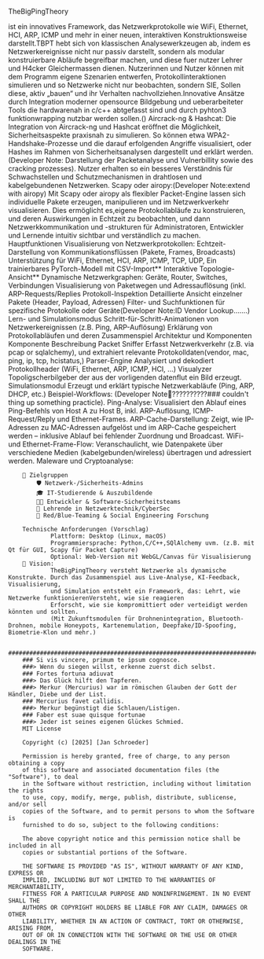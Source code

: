 TheBigPingTheory

ist ein innovatives Framework, das Netzwerkprotokolle wie WiFi, Ethernet, HCI, ARP, ICMP und mehr in einer 
neuen, interaktiven Konstruktionsweise darstellt.TBPT hebt sich von klassischen Analysewerkzeugen ab, indem es
Netzwerkereignisse nicht nur passiv darstellt, sondern als modular konstruierbare Abläufe begreifbar machen, 
und diese fuer nutzer Lehrer und H4cker Gleichermassen dienen. Nutzerinnen und Nutzer können mit dem Programm
eigene Szenarien entwerfen, Protokollinteraktionen simulieren und so Netzwerke nicht nur beobachten, sondern SIE,
Sollen diese, aktiv „bauen“ und ihr Verhalten nachvollziehen.Innovative Ansätze durch Integration moderner opensource
Bildgebung und ueberarbeiteter Tools die hardwarenah in c/c++ abtgefasst sind und durch pyhton3  funktionwrapping nutzbar werden sollen.()
        Aircrack-ng & Hashcat:
            Die Integration von Aircrack-ng und Hashcat eröffnet die Möglichkeit, Sicherheitsaspekte praxisnah zu 
            simulieren. So können etwa WPA2-Handshake-Prozesse und die darauf erfolgenden Angriffe visualisiert,
            oder Hashes im Rahmen von Sicherheitsanalysen dargestellt und erklärt werden.
            (Developer Note: Darstellung der Packetanalyse und Vulnerbillity sowie des cracking prozesses).
            Nutzer erhalten so ein besseres Verständnis für Schwachstellen und Schutzmechanismen in drahtlosen und kabelgebundenen Netzwerken.
        Scapy oder airopy:(Developer Note:extend with airopy) 
            Mit Scapy oder airopy als flexibler Packet-Engine lassen sich individuelle Pakete erzeugen, manipulieren und
            im Netzwerkverkehr visualisieren. Dies ermöglicht es,eigene Protokollabläufe zu konstruieren, und deren Auswirkungen in Echtzeit
            zu beobachten, und dann Netzwerkkommunikation und -strukturen für Administratoren, Entwickler und Lernende intuitiv sichtbar und verständlich zu machen.
        Hauptfunktionen
            Visualisierung von Netzwerkprotokollen:
            Echtzeit-Darstellung von Kommunikationsflüssen (Pakete, Frames, Broadcasts)
            Unterstützung für WiFi, Ethernet, HCI, ARP, ICMP, TCP, UDP, 
            Ein trainierbares PyTorch-Modell mit CSV-Import** 
            Interaktive Topologie-Ansicht**
            Dynamische Netzwerkgraphen: Geräte, Router, Switches, Verbindungen
            Visualisierung von Paketwegen und Adressauflösung (inkl. ARP-Requests/Replies
            Protokoll-Inspektion
            Detaillierte Ansicht einzelner Pakete (Header, Payload, Adressen)
            Filter- und Suchfunktionen für spezifische Protokolle oder Geräte(Developer Note:ID Vendor Lookup.......)
            Lern- und Simulationsmodus
            Schritt-für-Schritt-Animationen von Netzwerkereignissen (z.B. Ping, ARP-Auflösung)
            Erklärung von Protokollabläufen und deren Zusammenspiel
        Architektur und Komponenten
              Komponente	             Beschreibung
              Packet Sniffer 	     Erfasst Netzwerkverkehr (z.B. via pcap or sqlalchemy),
                                                 und extrahiert relevante Protokolldaten(vendor, mac, ping, ip, tcp, hcistatus,)
              Parser-Engine	             Analysiert und dekodiert Protokollheader (WiFi, Ethernet, ARP, ICMP, HCI, ...)
              Visualyzer                 Topoligscherbilgeber der aus der vorligenden datenflut ein Bild erzeugt.
              Simulationsmodul           Erzeugt und erklärt typische Netzwerkabläufe (Ping, ARP, DHCP, etc.)
        Beispiel-Workflows:
          (Developer Note🤔??????????### couldn't thing up something practicle).
        Ping-Analyse:
          Visualisiert den Ablauf eines Ping-Befehls von Host A zu Host B, inkl. ARP-Auflösung, ICMP-Request/Reply und Ethernet-Frames.
        ARP-Cache-Darstellung:
          Zeigt, wie IP-Adressen zu MAC-Adressen aufgelöst und im ARP-Cache gespeichert werden – inklusive Ablauf bei fehlender Zuordnung und Broadcast.
        WiFi- und Ethernet-Frame-Flow:
          Veranschaulicht, wie Datenpakete über verschiedene Medien (kabelgebunden/wireless) übertragen und adressiert werden.
        Maleware und Cryptoanalyse:
          
        🎯 Zielgruppen
            🛡 Netzwerk-/Sicherheits-Admins
            🎓 IT-Studierende & Auszubildende
            🧑‍💻 Entwickler & Software-Sicherheitsteams
            🧠 Lehrende in Netzwerktechnik/CyberSec
            🦠 Red/Blue-Teaming & Social Engineering Forschung
        
        Technische Anforderungen (Vorschlag)
                Plattform: Desktop (Linux, macOS)
                Programmiersprache: Python,C/C++,SQlAlchemy uvm. (z.B. mit Qt für GUI, Scapy für Packet Capture)
                Optional: Web-Version mit WebGL/Canvas für Visualisierung
        🔮 Vision:
                TheBigPingTheory versteht Netzwerke als dynamische Konstrukte. Durch das Zusammenspiel aus Live-Analyse, KI-Feedback, Visualisierung,
                und Simulation entsteht ein Framework, das: Lehrt, wie Netzwerke funktionierenVersteht, wie sie reagieren
                Erforscht, wie sie kompromittiert oder verteidigt werden könnten und sollten.
                (Mit Zukunftsmodulen für Drohnenintegration, Bluetooth-Drohnen, mobile Honeypots, Kartenemulation, Deepfake/ID-Spoofing, Biometrie-Klon und mehr.)
                
        ################################################################################################################################################################
        ### Si vis vincere, primum te ipsum cognosce.
        ###> Wenn du siegen willst, erkenne zuerst dich selbst.
        ### Fortes fortuna adiuvat
        ###> Das Glück hilft den Tapferen.
        ###> Merkur (Mercurius) war im römischen Glauben der Gott der Händler, Diebe und der List.
        ### Mercurius favet callidis.
        ###> Merkur begünstigt die Schlauen/Listigen.
        ### Faber est suae quisque fortunae  
        ###> Jeder ist seines eigenen Glückes Schmied.
        MIT License
        
        Copyright (c) [2025] [Jan Schroeder]
        
        Permission is hereby granted, free of charge, to any person obtaining a copy
        of this software and associated documentation files (the "Software"), to deal
        in the Software without restriction, including without limitation the rights
        to use, copy, modify, merge, publish, distribute, sublicense, and/or sell
        copies of the Software, and to permit persons to whom the Software is
        furnished to do so, subject to the following conditions:
        
        The above copyright notice and this permission notice shall be included in all
        copies or substantial portions of the Software.
        
        THE SOFTWARE IS PROVIDED "AS IS", WITHOUT WARRANTY OF ANY KIND, EXPRESS OR
        IMPLIED, INCLUDING BUT NOT LIMITED TO THE WARRANTIES OF MERCHANTABILITY,
        FITNESS FOR A PARTICULAR PURPOSE AND NONINFRINGEMENT. IN NO EVENT SHALL THE
        AUTHORS OR COPYRIGHT HOLDERS BE LIABLE FOR ANY CLAIM, DAMAGES OR OTHER
        LIABILITY, WHETHER IN AN ACTION OF CONTRACT, TORT OR OTHERWISE, ARISING FROM,
        OUT OF OR IN CONNECTION WITH THE SOFTWARE OR THE USE OR OTHER DEALINGS IN THE
        SOFTWARE.
